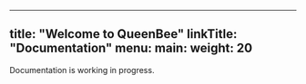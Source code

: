 
---
title: "Welcome to QueenBee"
linkTitle: "Documentation"
menu:
  main:
    weight: 20
---

Documentation is working in progress.
